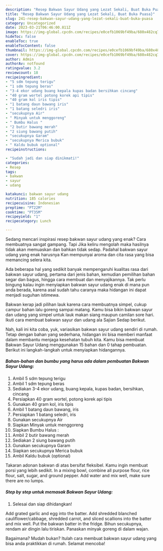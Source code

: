 ```yaml
---
description: "Resep Bakwan Sayur Udang yang Lezat Sekali, Buat Buka Puasa}"
title: "Resep Bakwan Sayur Udang yang Lezat Sekali, Buat Buka Puasa}"
slug: 241-resep-bakwan-sayur-udang-yang-lezat-sekali-buat-buka-puasa
category: Uncategorized
date: 2023-03-21T06:46:00.811Z
image: https://img-global.cpcdn.com/recipes/e0cefb1069bf49ba/680x482cq70/bakwan-sayur-udang-foto-resep-utama.jpg
hideToc: false
enableToc: true
enableTocContent: false
thumbnail: https://img-global.cpcdn.com/recipes/e0cefb1069bf49ba/680x482cq70/bakwan-sayur-udang-foto-resep-utama.jpg
cover: https://img-global.cpcdn.com/recipes/e0cefb1069bf49ba/680x482cq70/bakwan-sayur-udang-foto-resep-utama.jpg
author: Admin
authorAv: notfound
ratingvalue: 3.2
reviewcount: 18
recipeingredient:
- "5 sdm tepung terigu"
- "1 sdm tepung beras"
- "3-4 ekor udang buang kepala kupas badan bersihkan cincang"
- "40 gram wortel potong korek api tipis"
- "40 gram kol iris tipis"
- "1 batang daun bawang iris"
- "1 batang seledri iris"
- "secukupnya Air"
- " Minyak untuk menggoreng"
- " Bumbu Halus "
- "2 butir bawang merah"
- "2 siung bawang putih"
- "secukupnya Garam"
- "secukupnya Merica bubuk"
- " Kaldu bubuk optional"
recipeinstructions:

- "Sudah jadi dan siap dinikmati!"
categories:
- Resep
tags:
- bakwan
- sayur
- udang

katakunci: bakwan sayur udang 
nutrition: 185 calories
recipecuisine: Indonesian
preptime: "PT22M"
cooktime: "PT35M"
recipeyield: "1"
recipecategory: Lunch

---
```



Sedang mencari inspirasi resep bakwan sayur udang yang enak? Cara membuatnya sangat gampang. Tapi Jika keliru mengolah maka hasilnya tidak akan memuaskan dan bahkan tidak sedap. Padahal bakwan sayur udang yang enak harusnya Kan mempunyai aroma dan cita rasa yang bisa memancing selera kita.


Ada beberapa hal yang sedikit banyak mempengaruhi kualitas rasa dari bakwan sayur udang, pertama dari jenis bahan, kemudian pemilihan bahan segar dan bagus, hingga cara membuat dan menyajikannya. Tak perlu bingung kalau ingin menyiapkan bakwan sayur udang enak di mana pun anda berada, karena asal sudah tahu caranya maka hidangan ini dapat menjadi suguhan istimewa.

Bakwan kerap jadi pilihan lauk karena cara membuatnya simpel, cukup campur bahan lalu goreng sampai matang. Kamu bisa bikin bakwan sayur dan udang yang simpel untuk lauk makan siang maupun camilan sore hari. Ikuti cara membuat bakwan sayur dan udang ala Sajian Sedap berikut.


Nah, kali ini kita coba, yuk, variasikan bakwan sayur udang sendiri di rumah. Tetap dengan bahan yang sederhana, hidangan ini bisa memberi manfaat dalam membantu menjaga kesehatan tubuh kita. Kamu bisa membuat Bakwan Sayur Udang menggunakan 15 bahan dan 0 tahap pembuatan. Berikut ini langkah-langkah untuk menyiapkan hidangannya.

<!--inarticleads1-->

##### Bahan-bahan dan bumbu yang harus ada dalam pembuatan Bakwan Sayur Udang:

1. Ambil 5 sdm tepung terigu
1. Ambil 1 sdm tepung beras
1. Sediakan 3-4 ekor udang, buang kepala, kupas badan, bersihkan, cincang
1. Persiapkan 40 gram wortel, potong korek api tipis
1. Gunakan 40 gram kol, iris tipis
1. Ambil 1 batang daun bawang, iris
1. Persiapkan 1 batang seledri, iris
1. Gunakan secukupnya Air
1. Siapkan  Minyak untuk menggoreng
1. Siapkan  Bumbu Halus :
1. Ambil 2 butir bawang merah
1. Sediakan 2 siung bawang putih
1. Gunakan secukupnya Garam
1. Siapkan secukupnya Merica bubuk
1. Ambil  Kaldu bubuk (optional)


Takaran adonan bakwan di atas bersifat fleksibel. Kamu ingin membuat porsi yang lebih sedikit. In a mixing bowl, combine all purpose flour, rice flour, salt, sugar, and ground pepper. Add water and mix well, make sure there are no lumps. 

<!--inarticleads2-->

##### Step by step untuk memasak Bakwan Sayur Udang:


1. Selesai dan siap dihidangkan!

Add grated garlic and egg into the batter. Add shredded blanched cauliflower/cabbage, shredded carrot, and sliced scallions into the batter and mix well. Put the bakwan batter in the fridge. Bihun secukupnya, rendam air dingin lalu tiriskan. Panaskan minyak goreng di dalam wajan. 

Bagaimana? Mudah bukan? Itulah cara membuat bakwan sayur udang yang bisa anda praktikkan di rumah. Selamat mencoba!

